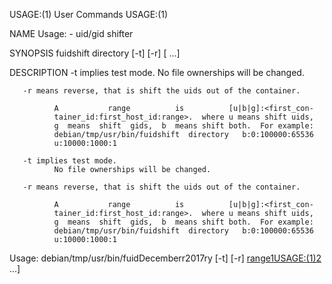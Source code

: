 USAGE:(1)                     User Commands                    USAGE:(1)

NAME
       Usage: - uid/gid shifter

SYNOPSIS
       fuidshift directory [-t] [-r] <range1> [<range2> ...]

DESCRIPTION
       -t implies test mode.
              No file ownerships will be changed.

       -r means reverse, that is shift the uids out of the container.

              A           range          is          [u|b|g]:<first_con‐
              tainer_id:first_host_id:range>.  where u means shift uids,
              g  means  shift  gids,  b  means shift both.  For example:
              debian/tmp/usr/bin/fuidshift  directory   b:0:100000:65536
              u:10000:1000:1

       -t implies test mode.
              No file ownerships will be changed.

       -r means reverse, that is shift the uids out of the container.

              A           range          is          [u|b|g]:<first_con‐
              tainer_id:first_host_id:range>.  where u means shift uids,
              g  means  shift  gids,  b  means shift both.  For example:
              debian/tmp/usr/bin/fuidshift  directory   b:0:100000:65536
              u:10000:1000:1

Usage: debian/tmp/usr/bin/fuidDecemberr2017ry [-t] [-r] <range1USAGE:(1)2> ...]
